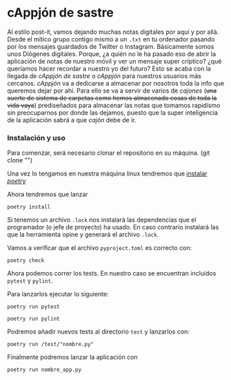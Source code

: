 # cAppjón de sastre
Al estilo post-it, vamos dejando muchas notas digitales por aquí y por allá. Desde el mítico grupo contigo mismo a un `.txt` en tu ordenador pasando por los mensajes guardados de Twitter o Instagram.
Básicamente somos unos Diógenes digitales. Porque, ¿a quién no le ha pasado eso de abrir la aplicación de notas de nuestro móvil y ver un mensaje super críptico? ¿qué queríamos hacer recordar a nuestro yo del futuro?
Esto se acaba con la llegada de *cAppjón de sastre* o *cAppjón* para nuestros usuarios más cercanos.
*cAppjón* va a dedicarse a almacenar por nosotros toda la info que queremos dejar por ahí.
Para ello se va a servir de varios de *cajones* (~~una suerte de sistema de carpetas como hemos almacenado cosas de toda la vida vaya~~) prediseñados para almacenar las notas que tomamos rapidísmo sin preocuparnos por donde las dejamos, puesto que la super inteligencia de la aplicación sabrá a que *cajón* debe de ir.


### Instalación y uso
Para comenzar, será necesario clonar el repositorio en su máquina. (git clone "")


Una vez lo tengamos en nuestra máquina linux tendremos que [instalar *poetry*](https://python-poetry.org/docs/) 


Ahora tendremos que lanzar 
~~~
poetry install
~~~
Si tenemos un archivo `.lock` nos instalará las dependencias que el programador (o jefe de proyecto) ha usado.
En caso contrario instalará las que la herramienta opine y generará el archivo `.lock`.


Vamos a verificar que el archivo `pyproject.toml` es correcto con:
~~~
poetry check
~~~


Ahora podemos correr los tests. En nuestro caso se encuentran incluídos `pytest` y `pylint`.


Para lanzarlos ejecutar lo siguiente:
~~~
poetry run pytest
~~~
~~~
poetry run pylint
~~~


Podremos añadir nuevos tests al directorio `test` y lanzarlos con:
~~~
poetry run /test/"nombre.py"
~~~


Finalmente podremos lanzar la aplicación con 
~~~
poetry run nombre_app.py
~~~
